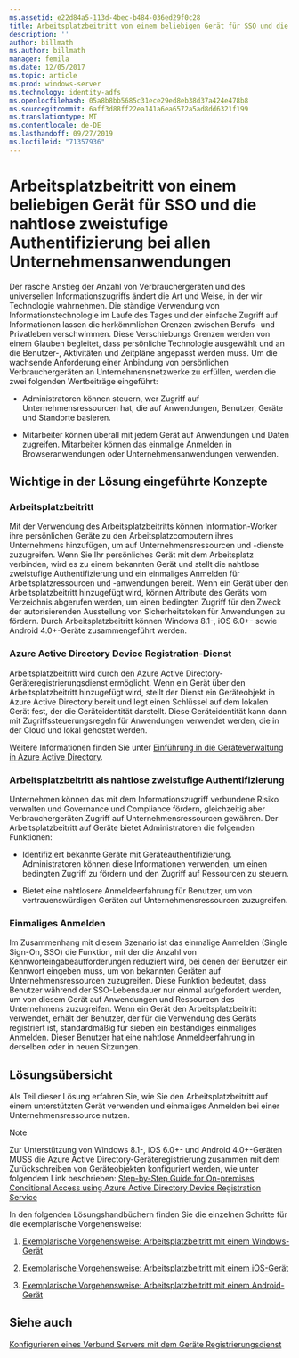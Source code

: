 ```yaml
---
ms.assetid: e22d84a5-113d-4bec-b484-036ed29f0c28
title: Arbeitsplatzbeitritt von einem beliebigen Gerät für SSO und die nahtlose zweistufige Authentifizierung bei allen Unternehmensanwendungen
description: ''
author: billmath
ms.author: billmath
manager: femila
ms.date: 12/05/2017
ms.topic: article
ms.prod: windows-server
ms.technology: identity-adfs
ms.openlocfilehash: 05a8b8bb5685c31ece29ed8eb38d37a424e478b8
ms.sourcegitcommit: 6aff3d88ff22ea141a6ea6572a5ad8dd6321f199
ms.translationtype: MT
ms.contentlocale: de-DE
ms.lasthandoff: 09/27/2019
ms.locfileid: "71357936"
---
```

# <a name="join-to-workplace-from-any-device-for-sso-and-seamless-second-factor-authentication-across-company-applications"></a>Arbeitsplatzbeitritt von einem beliebigen Gerät für SSO und die nahtlose zweistufige Authentifizierung bei allen Unternehmensanwendungen



Der rasche Anstieg der Anzahl von Verbrauchergeräten und des universellen Informationszugriffs ändert die Art und Weise, in der wir Technologie wahrnehmen. Die ständige Verwendung von Informationstechnologie im Laufe des Tages und der einfache Zugriff auf Informationen lassen die herkömmlichen Grenzen zwischen Berufs- und Privatleben verschwimmen. Diese Verschiebungs Grenzen werden von einem Glauben begleitet, dass persönliche Technologie ausgewählt und an die Benutzer-, Aktivitäten und Zeitpläne angepasst werden muss. Um die wachsende Anforderung einer Anbindung von persönlichen Verbrauchergeräten an Unternehmensnetzwerke zu erfüllen, werden die zwei folgenden Wertbeiträge eingeführt:

-   Administratoren können steuern, wer Zugriff auf Unternehmensressourcen hat, die auf Anwendungen, Benutzer, Geräte und Standorte basieren.

-   Mitarbeiter können überall mit jedem Gerät auf Anwendungen und Daten zugreifen. Mitarbeiter können das einmalige Anmelden in Browseranwendungen oder Unternehmensanwendungen verwenden.

## <a name="key-concepts-introduced-in-the-solution"></a>Wichtige in der Lösung eingeführte Konzepte

### <a name="workplace-join"></a>Arbeitsplatzbeitritt
Mit der Verwendung des Arbeitsplatzbeitritts können Information-Worker ihre persönlichen Geräte zu den Arbeitsplatzcomputern ihres Unternehmens hinzufügen, um auf Unternehmensressourcen und -dienste zuzugreifen. Wenn Sie Ihr persönliches Gerät mit dem Arbeitsplatz verbinden, wird es zu einem bekannten Gerät und stellt die nahtlose zweistufige Authentifizierung und ein einmaliges Anmelden für Arbeitsplatzressourcen und -anwendungen bereit. Wenn ein Gerät über den Arbeitsplatzbeitritt hinzugefügt wird, können Attribute des Geräts vom Verzeichnis abgerufen werden, um einen bedingten Zugriff für den Zweck der autorisierenden Ausstellung von Sicherheitstoken für Anwendungen zu fördern. Durch Arbeitsplatzbeitritt können Windows 8.1-, iOS 6.0+- sowie Android 4.0+-Geräte zusammengeführt werden.

### <a name="BKMK_DRS"></a>Azure Active Directory Device Registration-Dienst
Arbeitsplatzbeitritt wird durch den Azure Active Directory-Geräteregistrierungsdienst ermöglicht. Wenn ein Gerät über den Arbeitsplatzbeitritt hinzugefügt wird, stellt der Dienst ein Geräteobjekt in Azure Active Directory bereit und legt einen Schlüssel auf dem lokalen Gerät fest, der die Geräteidentität darstellt. Diese Geräteidentität kann dann mit Zugriffssteuerungsregeln für Anwendungen verwendet werden, die in der Cloud und lokal gehostet werden.

Weitere Informationen finden Sie unter [Einführung in die Geräteverwaltung in Azure Active Directory](https://docs.microsoft.com/azure/active-directory/device-management-introduction).

### <a name="workplace-join-as-a-seamless-second-factor-authentication"></a>Arbeitsplatzbeitritt als nahtlose zweistufige Authentifizierung
Unternehmen können das mit dem Informationszugriff verbundene Risiko verwalten und Governance und Compliance fördern, gleichzeitig aber Verbrauchergeräten Zugriff auf Unternehmensressourcen gewähren. Der Arbeitsplatzbeitritt auf Geräte bietet Administratoren die folgenden Funktionen:

-   Identifiziert bekannte Geräte mit Geräteauthentifizierung. Administratoren können diese Informationen verwenden, um einen bedingten Zugriff zu fördern und den Zugriff auf Ressourcen zu steuern.

-   Bietet eine nahtlosere Anmeldeerfahrung für Benutzer, um von vertrauenswürdigen Geräten auf Unternehmensressourcen zuzugreifen.

### <a name="single-sign-on"></a>Einmaliges Anmelden
Im Zusammenhang mit diesem Szenario ist das einmalige Anmelden (Single Sign-On, SSO) die Funktion, mit der die Anzahl von Kennworteingabeaufforderungen reduziert wird, bei denen der Benutzer ein Kennwort eingeben muss, um von bekannten Geräten auf Unternehmensressourcen zuzugreifen. Diese Funktion bedeutet, dass Benutzer während der SSO-Lebensdauer nur einmal aufgefordert werden, um von diesem Gerät auf Anwendungen und Ressourcen des Unternehmens zuzugreifen. Wenn ein Gerät den Arbeitsplatzbeitritt verwendet, erhält der Benutzer, der für die Verwendung des Geräts registriert ist, standardmäßig für sieben ein beständiges einmaliges Anmelden. Dieser Benutzer hat eine nahtlose Anmeldeerfahrung in derselben oder in neuen Sitzungen.

## <a name="solution-overview"></a>Lösungsübersicht
Als Teil dieser Lösung erfahren Sie, wie Sie den Arbeitsplatzbeitritt auf einem unterstützten Gerät verwenden und einmaliges Anmelden bei einer Unternehmensressource nutzen.

> [!NOTE]
> Zur Unterstützung von Windows 8.1-, iOS 6.0+- und Android 4.0+-Geräten MUSS die Azure Active Directory-Geräteregistrierung zusammen mit dem Zurückschreiben von Geräteobjekten konfiguriert werden, wie unter folgendem Link beschrieben: [Step-by-Step Guide for On-premises Conditional Access using Azure Active Directory Device Registration Service](https://msdn.microsoft.com/library/azure/dn788908.aspx)

In den folgenden Lösungshandbüchern finden Sie die einzelnen Schritte für die exemplarische Vorgehensweise:

1.  [Exemplarische Vorgehensweise: Arbeitsplatzbeitritt mit einem Windows-Gerät](../../ad-fs/operations/Walkthrough--Workplace-Join-with-a-Windows-Device.md)

2.  [Exemplarische Vorgehensweise: Arbeitsplatzbeitritt mit einem iOS-Gerät](../../ad-fs/operations/Walkthrough--Workplace-Join-with-an-iOS-Device.md)

3.  [Exemplarische Vorgehensweise: Arbeitsplatzbeitritt mit einem Android-Gerät](../../ad-fs/operations/walkthrough--workplace-join-to-an-android-device.md)

## <a name="see-also"></a>Siehe auch
[Konfigurieren eines Verbund Servers mit dem Geräte Registrierungsdienst](../deployment/configure-a-federation-server-with-device-registration-service.md)



